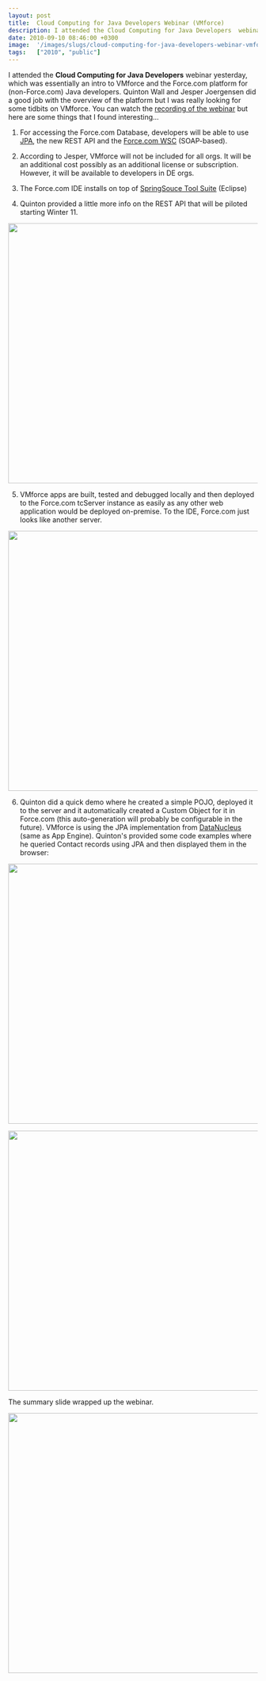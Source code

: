 ```yaml
---
layout: post
title:  Cloud Computing for Java Developers Webinar (VMforce)
description: I attended the Cloud Computing for Java Developers  webinar yesterday, which was essentially an intro to VMforce and the Force.com platform for (non-Force.com) Java developers. Quinton Wall and Jesper Joergensen did a good job with the overview of the platform but I was really looking for some tidbits on VMforce. You can watch the recording of the webinar but here are some things that I found interesting... 1. For accessing the Force.com Database, developers will be able to use JPA   , the new R
date: 2010-09-10 08:46:00 +0300
image:  '/images/slugs/cloud-computing-for-java-developers-webinar-vmforce.jpg'
tags:   ["2010", "public"]
---
```

<p>I attended the <strong>Cloud Computing for Java Developers</strong> webinar yesterday, which was essentially an intro to VMforce and the Force.com platform for (non-Force.com) Java developers. Quinton Wall and Jesper Joergensen did a good job with the overview of the platform but I was really looking for some tidbits on VMforce. You can watch the <a href="http://wiki.developerforce.com/index.php/VMforce_Webinar_Series">recording of the webinar</a> but here are some things that I found interesting...
<ol>
<li>
<p>For accessing the Force.com Database, developers will be able to use <a href="http://en.wikipedia.org/wiki/Java_Persistence_API">JPA</a>, the new REST API and the <a href="http://code.google.com/p/sfdc-wsc/">Force.com WSC</a> (SOAP-based).</p>
</li>
<li>
<p>According to Jesper, VMforce will not be included for all orgs. It will be an additional cost possibly as an additional license or subscription. However, it will be available to developers in DE orgs.</p>
</li>
<li>
<p>The Force.com IDE installs on top of <a href="http://www.springsource.com/developer/sts">SpringSouce Tool Suite</a> (Eclipse)</p>
</li>
<li>
<p>Quinton provided a little more info on the REST API that will be piloted starting Winter 11.</p>
</li>
</ol>
<p><a href="http://res.cloudinary.com/blog-jeffdouglas-com/image/upload/v1400327914/vmforce-webinar6_pzf4ec.png"><img src="http://res.cloudinary.com/blog-jeffdouglas-com/image/upload/h_699,w_1024/v1400327914/vmforce-webinar6_pzf4ec.png" alt="" title="vmforce-webinar6" width="525" class="alignnone size-large wp-image-3243" /></a></p>
<ol start="5">
<li>VMforce apps are built, tested and debugged locally and then deployed to the Force.com tcServer instance as easily as any other web application would be deployed on-premise. To the IDE, Force.com just looks like another server.</li>
</ol>
<p><a href="http://res.cloudinary.com/blog-jeffdouglas-com/image/upload/v1400327915/vmforce-webinar4_f1jgoy.png"><img src="http://res.cloudinary.com/blog-jeffdouglas-com/image/upload/h_699,w_1024/v1400327915/vmforce-webinar4_f1jgoy.png" alt="" title="vmforce-webinar4" width="525" class="alignnone size-large wp-image-3241" /></a></p>
<ol start="6">
<li>Quinton did a quick demo where he created a simple POJO, deployed it to the server and it automatically created a Custom Object for it in Force.com (this auto-generation will probably be configurable in the future). VMforce is using the JPA implementation from <a href="http://www.datanucleus.org/">DataNucleus</a> (same as App Engine). Quinton's provided some code examples where he queried Contact records using JPA and then displayed them in the browser:</li>
</ol>
<p><a href="http://res.cloudinary.com/blog-jeffdouglas-com/image/upload/v1400327913/vmforce-webinar7_wqkcrd.png"><img src="http://res.cloudinary.com/blog-jeffdouglas-com/image/upload/h_699,w_1024/v1400327913/vmforce-webinar7_wqkcrd.png" alt="" title="vmforce-webinar7" width="525 class="alignnone size-large wp-image-3244" /></a></p>
<p><a href="http://res.cloudinary.com/blog-jeffdouglas-com/image/upload/v1400327911/vmforce-webinar8_vuip0d.png"><img src="http://res.cloudinary.com/blog-jeffdouglas-com/image/upload/h_699,w_1024/v1400327911/vmforce-webinar8_vuip0d.png" alt="" title="vmforce-webinar8" width="525" class="alignnone size-large wp-image-3245" /></a></p>
<p>The summary slide wrapped up the webinar.</p>
<p><a href="http://res.cloudinary.com/blog-jeffdouglas-com/image/upload/v1400327910/vmforce-webinar11_h7cp42.png"><img src="http://res.cloudinary.com/blog-jeffdouglas-com/image/upload/h_699,w_1024/v1400327910/vmforce-webinar11_h7cp42.png" alt="" title="vmforce-webinar11" width="525" class="alignnone size-large wp-image-3246" /></a></p></p>

